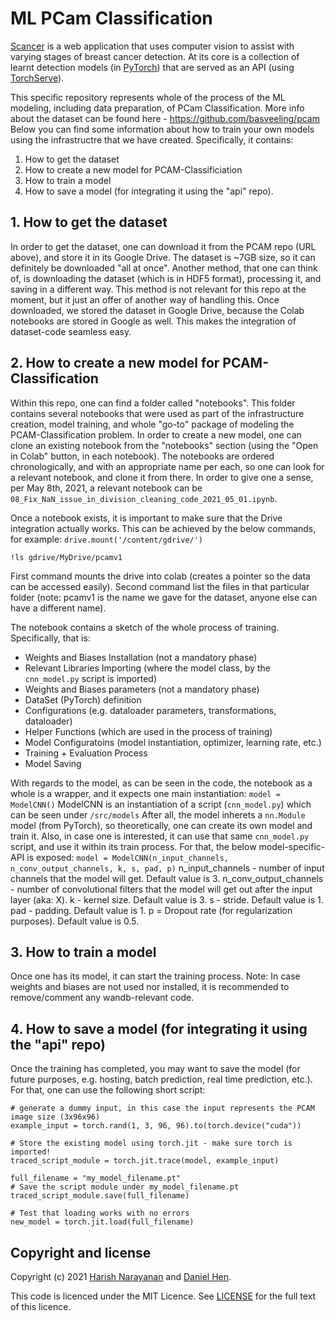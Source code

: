 # ML PCam Classification
[Scancer](https://scancer.org/) is a web application that uses
computer vision to assist with varying stages of breast cancer
detection. At its core is a collection of learnt detection models (in
[PyTorch](https://pytorch.org)) that are served as an API (using
[TorchServe](https://pytorch.org/serve/)).

This specific repository represents whole of the process of the ML modeling, including data preparation, of PCam Classification.
More info about the dataset can be found here - https://github.com/basveeling/pcam
Below you can find some information about how to train your own models using the infrastructre that we have created.
Specifically, it contains:
1. How to get the dataset
2. How to create a new model for PCAM-Classificiation
3. How to train a model
4. How to save a model (for integrating it using the "api" repo).


## 1. How to get the dataset
In order to get the dataset, one can download it from the PCAM repo (URL above), and store it in its Google Drive.
The dataset is ~7GB size, so it can definitely be downloaded "all at once".
Another method, that one can think of, is downloading the dataset (which is in HDF5 format), processing it, and saving in a different way. This method is not relevant for this repo at the moment, but it just an offer of another way of handling this.
Once downloaded, we stored the dataset in Google Drive, because the Colab notebooks are stored in Google as well. This makes the integration of dataset-code seamless easy.

## 2. How to create a new model for PCAM-Classification
Within this repo, one can find a folder called "notebooks". This folder contains several notebooks that were used as part of the infrastructure creation, model training, and whole "go-to" package of modeling the PCAM-Classification problem.
In order to create a new model, one can clone an existing notebook from the "notebooks" section (using the "Open in Colab" button, in each notebook).
The notebooks are ordered chronologically, and with an appropriate name per each, so one can look for a relevant notebook, and clone it from there.
In order to give one a sense, per May 8th, 2021, a relevant notebook can be `08_Fix_NaN_issue_in_division_cleaning_code_2021_05_01.ipynb`.

Once a notebook exists, it is important to make sure that the Drive integration actually works. This can be achieved by the below commands, for example:
`drive.mount('/content/gdrive/')`

`!ls gdrive/MyDrive/pcamv1`

First command mounts the drive into colab (creates a pointer so the data can be accessed easily).
Second command list the files in that particular folder (note: pcamv1 is the name we gave for the dataset, anyone else can have a different name).

The notebook contains a sketch of the whole process of training. Specifically, that is:
* Weights and Biases Installation (not a mandatory phase)
* Relevant Libraries Importing (where the model class, by the `cnn_model.py` script is imported)
* Weights and Biases parameters (not a mandatory phase)
* DataSet (PyTorch) definition
* Configurations (e.g. dataloader parameters, transformations, dataloader)
* Helper Functions (which are used in the process of training)
* Model Configuratoins (model instantiation, optimizer, learning rate, etc.)
* Training + Evaluation Process
* Model Saving

With regards to the model, as can be seen in the code, the notebook as a whole is a wrapper, and it expects one main instantiation:
`model = ModelCNN()`
ModelCNN is an instantiation of a script (`cnn_model.py`) which can be seen under `/src/models` 
After all, the model inherets a `nn.Module` model (from PyTorch), so theoretically, one can create its own model and train it.
Also, in case one is interested, it can use that same `cnn_model.py` script, and use it within its train process.
For that, the below model-specific-API is exposed:
`model = ModelCNN(n_input_channels, n_conv_output_channels, k, s, pad, p)`
n_input_channels - number of input channels that the model will get. Default value is 3.
n_conv_output_channels - number of convolutional filters that the model will get out after the input layer (aka: X).
k - kernel size. Default value is 3.
s - stride. Default value is 1.
pad - padding. Default value is 1.
p = Dropout rate (for regularization purposes). Default value is 0.5.

## 3. How to train a model
Once one has its model, it can start the training process.
Note: In case weights and biases are not used nor installed, it is recommended to remove/comment any wandb-relevant code.

## 4. How to save a model (for integrating it using the "api" repo)
Once the training has completed, you may want to save the model (for future purposes, e.g. hosting, batch prediction, real time prediction, etc.).
For that, one can use the following short script:
```
# generate a dummy input, in this case the input represents the PCAM image size (3x96x96)
example_input = torch.rand(1, 3, 96, 96).to(torch.device("cuda"))

# Store the existing model using torch.jit - make sure torch is imported!
traced_script_module = torch.jit.trace(model, example_input)

full_filename = "my_model_filename.pt"
# Save the script module under my_model_filename.pt
traced_script_module.save(full_filename)

# Test that loading works with no errors
new_model = torch.jit.load(full_filename)
```

## Copyright and license

Copyright (c) 2021 [Harish Narayanan](https://harishnarayanan.org) and
[Daniel Hen](https://www.linkedin.com/in/daniel-hen/).

This code is licenced under the MIT Licence. See
[LICENSE](https://github.com/scancer-org/api/blob/main/LICENSE) for
the full text of this licence.

